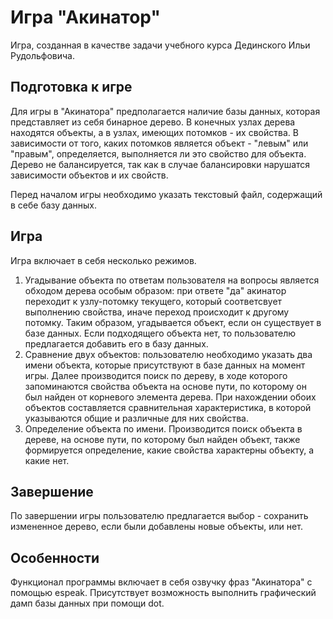 # Игра "Акинатор"
Игра, созданная в качестве задачи учебного курса Дединского Ильи Рудольфовича.

## Подготовка к игре
Для игры в "Акинатора" предполагается наличие базы данных, которая представляет из себя бинарное дерево. 
В конечных узлах дерева находятся объекты, а в узлах, имеющих потомков - их свойства. 
В зависимости от того, каких потомков является объект - "левым" или "правым", определяется, выполняется ли это свойство для объекта.
Дерево не балансируется, так как в  случае балансировки нарушатся зависимости объектов и их свойств.

Перед началом игры необходимо указать текстовый файл, содержащий в себе базу данных.

## Игра
Игра включает в себя несколько режимов. 
1) Угадывание объекта по ответам пользователя на вопросы является обходом дерева особым образом: 
при ответе "да" акинатор переходит к узлу-потомку текущего, который соответсвует выполнению свойства, иначе переход происходит к другому потомку. 
Таким образом, угадывается объект, если он существует в базе данных. Если подходящего объекта нет, то пользователю предлагается добавить его в базу данных.
2) Сравнение двух объектов: пользователю необходимо указать два имени объекта, которые присутствуют в базе данных на момент игры. Далее производится поиск по дереву, в ходе которого запоминаются свойства объекта на основе пути, по которому он был найден от корневого элемента дерева. При нахождении обоих объектов составляется сравнительная характеристика, в которой указываются общие и различные для них свойства.
3) Определение объекта по имени. Производится поиск объекта в дереве, на основе пути, по которому был найден объект, также формируется определение, какие свойства характерны объекту, а какие нет.

## Завершение
По завершении игры пользователю предлагается выбор - сохранить измененное дерево, если были добавлены новые объекты, или нет. 

## Особенности
Функционал программы включает в себя озвучку фраз "Акинатора" c помощью espeak. Присутствует возможность выполнить графический дамп базы данных при помощи dot.
